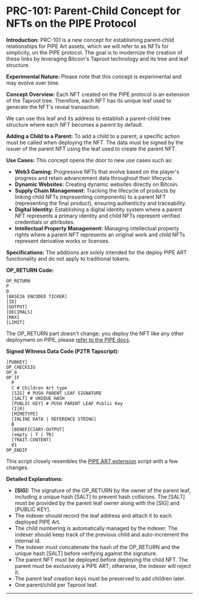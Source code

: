 
# PRC-101: Parent-Child Concept for NFTs on the PIPE Protocol

**Introduction:**
PRC-101 is a new concept for establishing parent-child relationships for PIPE Art assets, which we will refer to as NFTs for simplicity, on the PIPE protocol. The goal is to modernize the creation of these links by leveraging Bitcoin's Taproot technology and its tree and leaf structure.

**Experimental Nature:**
Please note that this concept is experimental and may evolve over time.

**Concept Overview:**
Each NFT created on the PIPE protocol is an extension of the Taproot tree. Therefore, each NFT has its unique leaf used to generate the NFT's reveal transaction.

We can use this leaf and its address to establish a parent-child tree structure where each NFT becomes a parent by default.

**Adding a Child to a Parent:**
To add a child to a parent, a specific action must be called when deploying the NFT. The data must be signed by the issuer of the parent NFT using the leaf used to create the parent NFT.

**Use Cases:**
This concept opens the door to new use cases such as:
- **Web3 Gaming:** Progressive NFTs that evolve based on the player's progress and retain advancement data throughout their lifecycle.
- **Dynamic Websites:** Creating dynamic websites directly on Bitcoin.
- **Supply Chain Management:** Tracking the lifecycle of products by linking child NFTs (representing components) to a parent NFT (representing the final product), ensuring authenticity and traceability.
- **Digital Identity:** Establishing a digital identity system where a parent NFT represents a primary identity and child NFTs represent verified credentials or attributes.
- **Intellectual Property Management:** Managing intellectual property rights where a parent NFT represents an original work and child NFTs represent derivative works or licenses.

**Specifications:**
The additions are solely intended for the deploy PIPE ART functionality and do not apply to traditional tokens.

**OP_RETURN Code:**
```
OP_RETURN
P
D
[BASE26 ENCODED TICKER]
[ID]
[OUTPUT]
[DECIMALS]
[MAX]
[LIMIT]
```

The OP_RETURN part doesn't change; you deploy the NFT like any other deployment on PIPE, please [refer to the PIPE docs](https://github.com/BennyTheDev/pipe-specs/tree/main?tab=readme-ov-file#deploy-rules).

**Signed Witness Data Code (P2TR Tapscript):**
```
[PUBKEY]
OP_CHECKSIG
OP_0
OP_IF
  P
  C # Children Art type
  [SIG] # PUSH PARENT LEAF SIGNATURE
  [SALT] # UNIQUE HASH
  [PUBLIC KEY] # PUSH PARENT LEAF Public Key
  (I|R)
  [MIMETYPE]
  [INLINE DATA | REFERENCE STRING]
  B
  [BENEFICIARY-OUTPUT]
  (empty | T | TR)
  [TRAIT-CONTENT]
  01
OP_ENDIF
```

This script closely resembles the [PIPE ART extension](https://github.com/BennyTheDev/pipe-specs/tree/main?tab=readme-ov-file#optional-pipe--art-rules) script with a few changes.

**Detailed Explanations:**
- **[SIG]:** The signature of the OP_RETURN by the owner of the parent leaf, including a unique hash [SALT] to prevent hash collisions. The [SALT] must be provided by the parent leaf owner along with the [SIG] and [PUBLIC KEY].
- The indexer should record the leaf address and attach it to each deployed PIPE Art.
- The child numbering is automatically managed by the indexer. The indexer should keep track of the previous child and auto-increment the internal id.
- The indexer must concatenate the hash of the OP_RETURN and the unique hash [SALT] before verifying against the signature.
- The parent NFT must be deployed before deploying the child NFT. The parent must be exclusively a PIPE ART; otherwise, the indexer will reject it.
- The parent leaf creation keys must be preserved to add children later.
- One parent/child per Taproot leaf.

---
